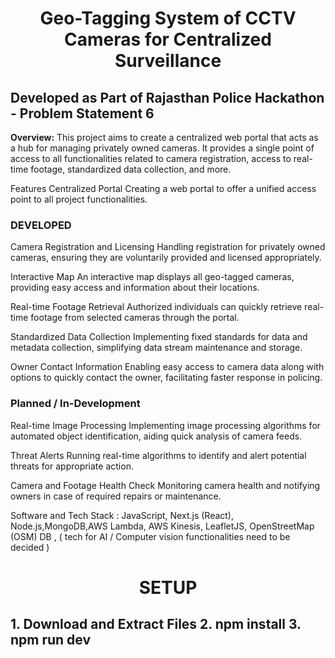 <h1 align = "center" >  Geo-Tagging System of CCTV Cameras for Centralized Surveillance </h1>
<h2> Developed as Part of Rajasthan Police Hackathon - Problem Statement 6 </h2>

**Overview:**   This project aims to create a centralized web portal that acts as a hub for managing privately owned cameras. It provides a single point of access to all functionalities related to camera registration, access to real-time footage, standardized data collection, and more.

Features Centralized Portal Creating a web portal to offer a unified access point to all project functionalities.

<h3>DEVELOPED</h3>
Camera Registration and Licensing Handling registration for privately owned cameras, ensuring they are voluntarily provided and licensed appropriately.

Interactive Map An interactive map displays all geo-tagged cameras, providing easy access and information about their locations.

Real-time Footage Retrieval Authorized individuals can quickly retrieve real-time footage from selected cameras through the portal.

Standardized Data Collection Implementing fixed standards for data and metadata collection, simplifying data stream maintenance and storage.

Owner Contact Information Enabling easy access to camera data along with options to quickly contact the owner, facilitating faster response in policing.

<H3>Planned / In-Development</H3>
Real-time Image Processing Implementing image processing algorithms for automated object identification, aiding quick analysis of camera feeds.

Threat Alerts Running real-time algorithms to identify and alert potential threats for appropriate action.

Camera and Footage Health Check Monitoring camera health and notifying owners in case of required repairs or maintenance.




Software and Tech Stack : JavaScript, Next.js (React), Node.js,MongoDB,AWS Lambda, AWS Kinesis, LeafletJS, OpenStreetMap (OSM) DB , ( tech for AI / Computer vision functionalities need to be decided )




<h1 align  = " Center " >SETUP</h1> 
<h2>
1. Download and Extract Files
2. npm install
3. npm run dev
</h2>
